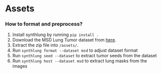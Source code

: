 # Assets

### How to format and preprocess?

1. Install synthlung by running `pip install .`
2. Download the MSD Lung Tumor dataset from [here](https://drive.google.com/drive/folders/1HqEgzS8BV2c7xYNrZdEAnrHk7osJJ--2).
3. Extract the zip file into `/assets/`.
4. Run `synthlung format --dataset msd` to adjust dataset format
5. Run `synthlung seed --dataset` to extract tumor seeds from the dataset
6. Run `synthlung host --dataset msd` to extract lung masks from the images
